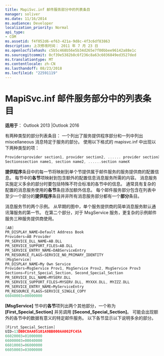 ```yaml
---
title: MapiSvc.inf 邮件服务部分中的列表条目
manager: soliver
ms.date: 11/16/2014
ms.audience: Developer
localization_priority: Normal
api_type:
- COM
ms.assetid: f4f052d6-ef63-421a-9d8c-4f3c6df83863
description: 上次修改时间： 2011 年 7 月 23 日
ms.openlocfilehash: c5b5c468b56e5b34d265e7f00bbee96142a88e1c
ms.sourcegitcommit: 0cf39e5382b8c6f236c8a63c6036849ed3527ded
ms.translationtype: MT
ms.contentlocale: zh-CN
ms.lasthandoff: 08/23/2018
ms.locfileid: "22591119"
---
```

# <a name="list-entries-in-mapisvcinf-message-service-sections"></a>MapiSvc.inf 邮件服务部分中的列表条目

  
  
**适用于**： Outlook 2013 |Outlook 2016 
  
有两种类型的部分列表条目： 一个列出了服务提供程序部分和一列中列出 miscellaneous 消息特定于服务的部分。 使用以下格式的 mapisvc.inf 中出现以下两种类型的项：
  
```cpp
Providersprovider section1, provider section2, ...... provider sectionX
Sectionssection name1, section name2, ......section nameX

```

**提供程序**条目中的每一节将映射到单个节提供属于邮件服务的服务提供商的配置信息。 每节中的**各节**项映射到包含额外的配置信息消息服务所需的内容。 消息服务实施定义多余的部分时要包括特殊不符合标准的各节中的信息。 通常具有复杂的配置的消息服务使用的**各节**条目添加额外信息。 每个邮件服务部分包含在列表中至少一个部分的**提供程序**条目并非所有消息服务部分都有一个**部分**条目。 
  
消息服务节的两个示例。 从早期的图中，单个服务提供商的简单消息服务默认通讯簿服务的第一节。 在第二个部分，对于 MsgService 服务，更复杂的示例邮件服务三种服务提供商使用。 
  
```cpp
[AB]
PR_DISPLAY_NAME=Default Address Book
Providers=AB Provider
PR_SERVICE_DLL_NAME=AB.DLL
PR_SERVICE_SUPPORT_FILES=AB.DLL
PR_SERVICE_ENTRY_NAME=DABServiceEntry
PR_RESOURCE_FLAGS=SERVICE_NO_PRIMARY_IDENTITY
[MsgService]
PR_DISPLAY_NAME=My Own Service
Providers=MsgService Prov1, MsgService Prov2, MsgService Prov3
Sections=First_Special_Section, Second_Special_Section
PR_SERVICE_DLL_NAME=MYSERV.DLL
PR_SERVICE_SUPPORT_FILES=MYSERV.DLL, MYXXX.DLL, MYZZZ.DLL
PR_SERVICE_ENTRY_NAME=MyServiceEntry
PR_RESOURCE_FLAGS=SERVICE_SINGLE_COPY
66040003=00000000

```

**[MsgService]** 节中的**各节**项列出两个其他部分，一个称为 **[First_Special_Section]** 并另调用 **[Second_Special_Section]**。 可能会出现额外的各节中的数据有意义的特定邮件服务。 以下各节显示以下说明多余的部分。 
  
```cpp
[First_Special_Section]
UID=13DB0C8AA05101A9BB000AA002FC45A
66020003=01000000
66000003=00040000
66010003=06000000
66050003=03000000

```


